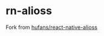 # rn-alioss

Fork from [hufans/react-native-alioss](https://github.com/hufans/react-native-alioss/tree/master)